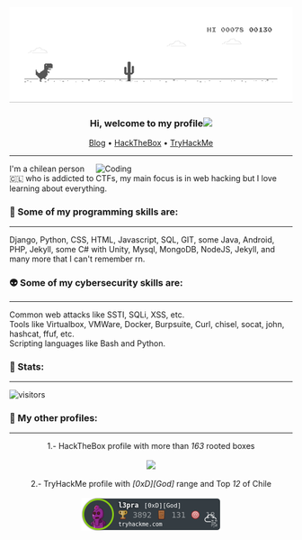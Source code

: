 <p align="center"><img src="https://raw.githubusercontent.com/AnkushSinghGandhi/AnkushSinghGandhi/master/images/dino.gif"/></p>  
<h3 align="center"><b>Hi, welcome to my profile</b><img src="https://media.giphy.com/media/hvRJCLFzcasrR4ia7z/giphy.gif" width="35"></h3>   

<p align="center">
  <a href="https://kaniehuest.github.io/">Blog</a> •
  <a href="https://app.hackthebox.com/profile/420577">HackTheBox</a> •
  <a href="https://tryhackme.com/p/l3pra">TryHackMe</a>
</p>

---

<img align="right" alt="Coding" width="350" src="https://yt3.ggpht.com/ytc/AKedOLRxOaitFO6ojQ3u6WQR-2bm2CdbDYqBRlBf6ZVjYg=s900-c-k-c0x00ffffff-no-rj" />
                                                                                                                                                      

I'm a chilean person 🇨🇱 who is addicted to CTFs, my main focus is in web hacking but I love learning about everything.

<h3> 🐊 Some of my programming skills are: </h3>

---

Django, Python, CSS, HTML, Javascript, SQL, GIT, some Java, Android, PHP, Jekyll, some C# with Unity, Mysql, MongoDB, NodeJS, Jekyll, and many more that I can't remember rn.

<h3> 👽 Some of my cybersecurity skills are: </h3>

---

Common web attacks like SSTI, SQLi, XSS, etc.<br>
Tools like Virtualbox, VMWare, Docker, Burpsuite, Curl, chisel, socat, john, hashcat, ffuf, etc.<br>
Scripting languages like Bash and Python.<br>


<h3> 👀 Stats:</h3>

---

![visitors](https://visitor-badge.laobi.icu/badge?page_id=kaniehuest.kaniehuest)

 
<h3> 🐰 My other profiles: </h3>

---

 
<p align="center">1.- HackTheBox profile with more than <i>163</i> rooted boxes
<br><br>
  <a href="https://app.hackthebox.com/profile/420577"><img src="http://www.hackthebox.eu/badge/image/420577"></img></a>  
<p>
  

<p align="center">2.- TryHackMe profile with <i>[0xD][God]</i> range and Top <i>12</i> of Chile
  <br><br>
  <a href="https://tryhackme.com/p/l3pra"><img src="./imagenes/thm.png"></img></a>
</p>
